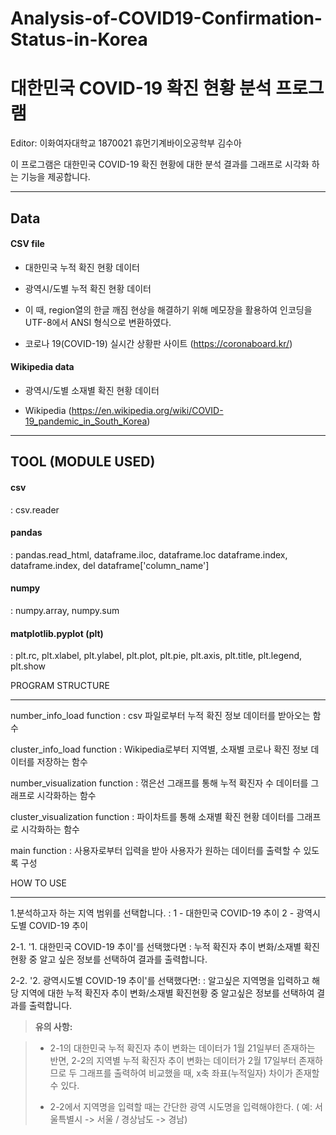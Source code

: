 # Analysis-of-COVID19-Confirmation-Status-in-Korea

대한민국 COVID-19 확진 현황 분석 프로그램
===========================

Editor: 이화여자대학교 1870021 휴먼기계바이오공학부 김수아

이 프로그램은 대한민국 COVID-19 확진 현황에 대한 분석 결과를 그래프로 시각화 하는 기능을 제공합니다.  

----------


<i class="icon-folder-open"></i> Data
--------------------------------


#### <i class="icon-file"></i> CSV file

- 대한민국 누적 확진 현황 데이터
- 광역시/도별 누적 확진 현황 데이터
- 이 때, region열의 한글 깨짐 현상을 해결하기 위해 메모장을 활용하여 인코딩을 UTF-8에서 ANSI 형식으로 변환하였다.

- 코로나 19(COVID-19) 실시간 상황판 사이트 (https://coronaboard.kr/)

#### <i class="icon-file"></i> Wikipedia data

- 광역시/도별 소재별 확진 현황 데이터

- Wikipedia (https://en.wikipedia.org/wiki/COVID-19_pandemic_in_South_Korea)


----------

<i class="icon-pencil"></i> TOOL (MODULE USED)
-------------------

#### <i class="icon-file"></i> csv
: csv.reader

#### <i class="icon-file"></i> pandas
: pandas.read_html, dataframe.iloc, dataframe.loc dataframe.index, dataframe.index, del dataframe['column_name']

#### <i class="icon-file"></i> numpy
: numpy.array, numpy.sum

#### <i class="icon-file"></i> matplotlib.pyplot (plt)
: plt.rc, plt.xlabel, plt.ylabel, plt.plot, plt.pie, plt.axis, plt.title, plt.legend, plt.show

<i class="icon-pencil"></i> PROGRAM STRUCTURE

-------------------


<i class="icon-file"></i> number_info_load function
: csv 파일로부터 누적 확진 정보 데이터를 받아오는 함수

<i class="icon-file"></i> cluster_info_load function
: Wikipedia로부터 지역별, 소재별 코로나 확진 정보 데이터를 저장하는 함수

<i class="icon-file"></i> number_visualization function
: 꺾은선 그래프를 통해 누적 확진자 수 데이터를 그래프로 시각화하는 함수

<i class="icon-file"></i> cluster_visualization function
: 파이차트를 통해 소재별 확진 현황 데이터를 그래프로 시각화하는 함수

<i class="icon-file"></i> main function
: 사용자로부터 입력을 받아 사용자가 원하는 데이터를 출력할 수 있도록 구성

<i class="icon-pencil"></i> HOW TO USE

-------------------


1.분석하고자 하는 지역 범위를 선택합니다. 
: 1 - 대한민국 COVID-19 추이
  2 - 광역시도별 COVID-19 추이

2-1. '1. 대한민국 COVID-19 추이'를 선택했다면
: 누적 확진자 추이 변화/소재별 확진현황 중 알고 싶은 정보를 선택하여 결과를 출력합니다.

2-2. '2. 광역시도별 COVID-19 추이'를 선택했다면:
: 알고싶은 지역명을 입력하고 해당 지역에 대한 누적 확진자 추이 변화/소재별 확진현황 중 알고싶은 정보를 선택하여 결과를 출력합니다.


> **유의 사항:**

> - 2-1의 대한민국 누적 확진자 추이 변화는 데이터가 1월 21일부터 존재하는 반면, 2-2의 지역별 누적 확진자 추이 변화는 데이터가 2월 17일부터 존재하므로 두 그래프를 출력하여 비교했을 때, x축 좌표(누적일자) 차이가 존재할 수 있다.
> 
> - 2-2에서 지역명을 입력할 때는 간단한 광역 시도명을 입력해야한다.
     ( 예: 서울특별시 -> 서울 / 경상남도 -> 경남)
